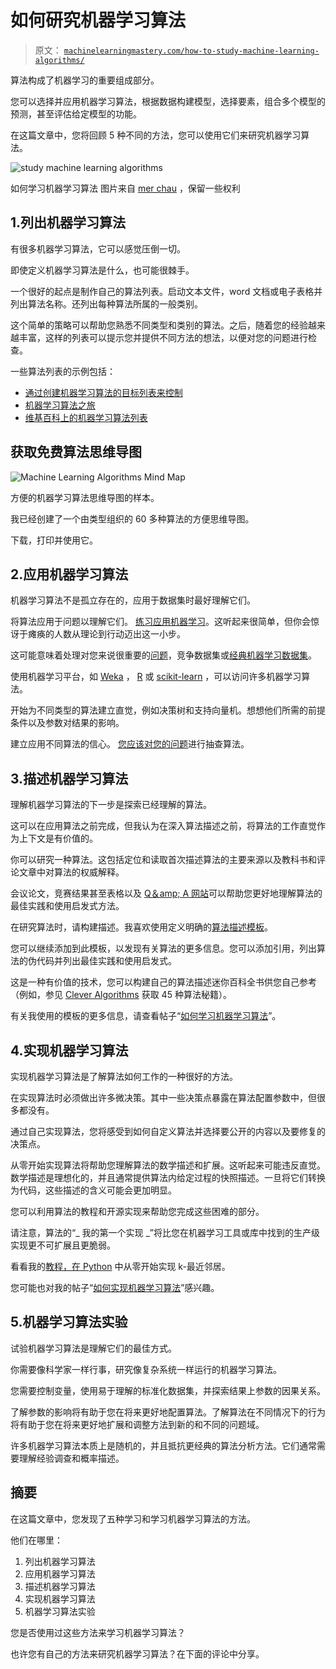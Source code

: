 # 如何研究机器学习算法

> 原文： [`machinelearningmastery.com/how-to-study-machine-learning-algorithms/`](https://machinelearningmastery.com/how-to-study-machine-learning-algorithms/)

算法构成了机器学习的重要组成部分。

您可以选择并应用机器学习算法，根据数据构建模型，选择要素，组合多个模型的预测，甚至评估给定模型的功能。

在这篇文章中，您将回顾 5 种不同的方法，您可以使用它们来研究机器学习算法。

![study machine learning algorithms](https://3qeqpr26caki16dnhd19sv6by6v-wpengine.netdna-ssl.com/wp-content/uploads/2014/10/study-machine-learning-algorithms.jpg)

如何学习机器学习算法
图片来自 [mer chau](http://www.flickr.com/photos/merchau/8548057127) ，保留一些权利

## 1.列出机器学习算法

有很多机器学习算法，它可以感觉压倒一切。

即使定义机器学习算法是什么，也可能很棘手。

一个很好的起点是制作自己的算法列表。启动文本文件，word 文档或电子表格并列出算法名称。还列出每种算法所属的一般类别。

这个简单的策略可以帮助您熟悉不同类型和类别的算法。之后，随着您的经验越来越丰富，这样的列表可以提示您并提供不同方法的想法，以便对您的问题进行检查。

一些算法列表的示例包括：

*   [通过创建机器学习算法的目标列表来控制](http://machinelearningmastery.com/create-lists-of-machine-learning-algorithms/ "Take Control By Creating Targeted Lists of Machine Learning Algorithms")
*   [机器学习算法之旅](http://machinelearningmastery.com/a-tour-of-machine-learning-algorithms/ "A Tour of Machine Learning Algorithms")
*   [维基百科上的机器学习算法列表](http://en.wikipedia.org/wiki/List_of_machine_learning_algorithms)

## 获取免费算法思维导图

![Machine Learning Algorithms Mind Map](img/2ce1275c2a1cac30a9f4eea6edd42d61.jpg)

方便的机器学习算法思维导图的样本。

我已经创建了一个由类型组织的 60 多种算法的方便思维导图。

下载，打印并使用它。

## 2.应用机器学习算法

机器学习算法不是孤立存在的，应用于数据集时最好理解它们。

将算法应用于问题以理解它们。 [练习应用机器学习](http://machinelearningmastery.com/process-for-working-through-machine-learning-problems/ "Process for working through Machine Learning Problems")。这听起来很简单，但你会惊讶于瘫痪的人数从理论到行动迈出这一小步。

这可能意味着处理对您来说很重要的[问题](http://machinelearningmastery.com/work-on-machine-learning-problems-that-matter-to-you/ "Work on Machine Learning Problems That Matter To You")，竞争数据集或[经典机器学习数据集](http://machinelearningmastery.com/how-to-build-an-intuition-for-machine-learning-algorithms/ "How to Build an Intuition for Machine Learning Algorithms")。

使用机器学习平台，如 [Weka](http://machinelearningmastery.com/what-is-the-weka-machine-learning-workbench/ "What is the Weka Machine Learning Workbench") ， [R](http://machinelearningmastery.com/what-is-r/ "What is R") 或 [scikit-learn](http://machinelearningmastery.com/a-gentle-introduction-to-scikit-learn-a-python-machine-learning-library/ "A Gentle Introduction to Scikit-Learn: A Python Machine Learning Library") ，可以访问许多机器学习算法。

开始为不同类型的算法建立直觉，例如决策树和支持向量机。想想他们所需的前提条件以及参数对结果的影响。

建立应用不同算法的信心。 [您应该对您的问题](http://machinelearningmastery.com/why-you-should-be-spot-checking-algorithms-on-your-machine-learning-problems/ "Why you should be Spot-Checking Algorithms on your Machine Learning Problems")进行抽查算法。

## 3.描述机器学习算法

理解机器学习算法的下一步是探索已经理解的算法。

这可以在应用算法之前完成，但我认为在深入算法描述之前，将算法的工作直觉作为上下文是有价值的。

你可以研究一种算法。这包括定位和读取首次描述算法的主要来源以及教科书和评论文章中对算法的权威解释。

会议论文，竞赛结果甚至表格以及 [Q＆amp; A 网站](http://machinelearningmastery.com/machine-learning-communities/ "Machine Learning Communities")可以帮助您更好地理解算法的最佳实践和使用启发式方法。

在研究算法时，请构建描述。我喜欢使用定义明确的[算法描述模板](http://machinelearningmastery.com/algorithm-description-template/ "You Can Learn Machine Learning Algorithms")。

您可以继续添加到此模板，以发现有关算法的更多信息。您可以添加引用，列出算法的伪代码并列出最佳实践和使用启发式。

这是一种有价值的技术，您可以构建自己的算法描述迷你百科全书供您自己参考（例如，参见 [Clever Algorithms](http://CleverAlgorithms.com) 获取 45 种算法秘籍）。

有关我使用的模板的更多信息，请查看帖子“[如何学习机器学习算法](http://machinelearningmastery.com/how-to-learn-a-machine-learning-algorithm/ "How to Learn a Machine Learning Algorithm")”。

## 4.实现机器学习算法

实现机器学习算法是了解算法如何工作的一种很好的方法。

在实现算法时必须做出许多微决策。其中一些决策点暴露在算法配置参数中，但很多都没有。

通过自己实现算法，您将感受到如何自定义算法并选择要公开的内容以及要修复的决策点。

从零开始实现算法将帮助您理解算法的数学描述和扩展。这听起来可能违反直觉。数学描述是理想化的，并且通常提供算法内给定过程的快照描述。一旦将它们转换为代码，这些描述的含义可能会更加明显。

您可以利用算法的教程和开源实现来帮助您完成这些困难的部分。

请注意，算法的“_ 我的第一个实现 _”将比您在机器学习工具或库中找到的生产级实现更不可扩展且更脆弱。

看看我的[教程，在 Python](http://machinelearningmastery.com/tutorial-to-implement-k-nearest-neighbors-in-python-from-scratch/ "Tutorial To Implement K 最近邻 in Python From Scratch") 中从零开始实现 k-最近邻居。

您可能也对我的帖子“[如何实现机器学习算法](http://machinelearningmastery.com/how-to-implement-a-machine-learning-algorithm/ "How to Implement a Machine Learning Algorithm")”感兴趣。

## 5.机器学习算法实验

试验机器学习算法是理解它们的最佳方式。

你需要像科学家一样行事，研究像复杂系统一样运行的机器学习算法。

您需要控制变量，使用易于理解的标准化数据集，并探索结果上参数的因果关系。

了解参数的影响将有助于您在将来更好地配置算法。了解算法在不同情况下的行为将有助于您在将来更好地扩展和调整方法到新的和不同的问题域。

许多机器学习算法本质上是随机的，并且抵抗更经典的算法分析方法。它们通常需要理解经验调查和概率描述。

## 摘要

在这篇文章中，您发现了五种学习和学习机器学习算法的方法。

他们在哪里：

1.  列出机器学习算法
2.  应用机器学习算法
3.  描述机器学习算法
4.  实现机器学习算法
5.  机器学习算法实验

您是否使用过这些方法来学习机器学习算法？

也许您有自己的方法来研究机器学习算法？在下面的评论中分享。